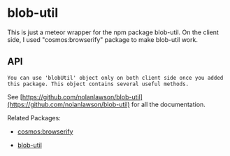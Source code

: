 # blob-util
This is just a meteor wrapper for the npm package blob-util. On the client side, I used "cosmos:browserify" package to make blob-util work.

## API

`You can use 'blobUtil' object only on both client side once you added this package. This object contains several useful methods.`

See [https://github.com/nolanlawson/blob-util](https://github.com/nolanlawson/blob-util) for all the documentation.


Related Packages:
* [cosmos:browserify](https://atmospherejs.com/cosmos/browserify)

* [blob-util](https://www.npmjs.com/package/blob-util)